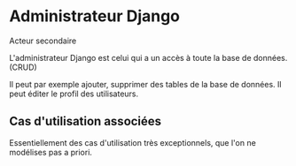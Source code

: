# Administrateur Django

Acteur secondaire

L'administrateur Django est celui qui a un accès à toute la base de données. (CRUD)

Il peut par exemple ajouter, supprimer des tables de la base de données. Il peut éditer le profil des utilisateurs.

##  Cas d'utilisation associées

Essentiellement des cas d'utilisation très exceptionnels, que l'on ne modélises pas a priori.


